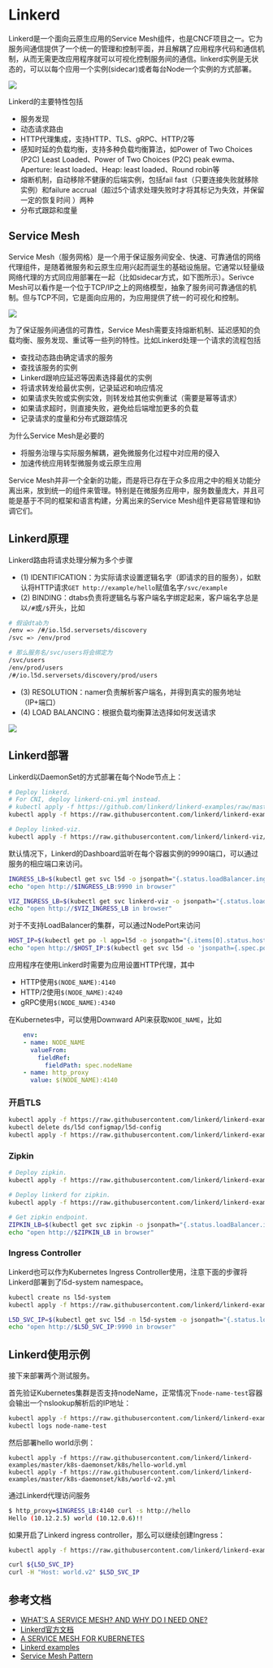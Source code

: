 # Linkerd

Linkerd是一个面向云原生应用的Service Mesh组件，也是CNCF项目之一。它为服务间通信提供了一个统一的管理和控制平面，并且解耦了应用程序代码和通信机制，从而无需更改应用程序就可以可视化控制服务间的通信。linkerd实例是无状态的，可以以每个应用一个实例(sidecar)或者每台Node一个实例的方式部署。

![](images/linkerd.png)

Linkerd的主要特性包括

- 服务发现
- 动态请求路由
- HTTP代理集成，支持HTTP、TLS、gRPC、HTTP/2等
- 感知时延的负载均衡，支持多种负载均衡算法，如Power of Two Choices (P2C) Least Loaded、Power of Two Choices (P2C) peak ewma、Aperture: least loaded、Heap: least loaded、Round robin等
- 熔断机制，自动移除不健康的后端实例，包括fail fast（只要连接失败就移除实例）和failure accrual（超过5个请求处理失败时才将其标记为失效，并保留一定的恢复时间 ）两种
- 分布式跟踪和度量

## Service Mesh

Service Mesh（服务网格）是一个用于保证服务间安全、快速、可靠通信的网络代理组件，是随着微服务和云原生应用兴起而诞生的基础设施层。它通常以轻量级网络代理的方式同应用部署在一起（比如sidecar方式，如下图所示）。Serivce Mesh可以看作是一个位于TCP/IP之上的网络模型，抽象了服务间可靠通信的机制。但与TCP不同，它是面向应用的，为应用提供了统一的可视化和控制。

![](images/pattern-service-mesh.png)

为了保证服务间通信的可靠性，Service Mesh需要支持熔断机制、延迟感知的负载均衡、服务发现、重试等一些列的特性。比如Linkerd处理一个请求的流程包括

- 查找动态路由确定请求的服务
- 查找该服务的实例
- Linkerd跟响应延迟等因素选择最优的实例
- 将请求转发给最优实例，记录延迟和响应情况
- 如果请求失败或实例实效，则转发给其他实例重试（需要是幂等请求）
- 如果请求超时，则直接失败，避免给后端增加更多的负载
- 记录请求的度量和分布式跟踪情况

为什么Service Mesh是必要的

- 将服务治理与实际服务解耦，避免微服务化过程中对应用的侵入
- 加速传统应用转型微服务或云原生应用

Service Mesh并非一个全新的功能，而是将已存在于众多应用之中的相关功能分离出来，放到统一的组件来管理。特别是在微服务应用中，服务数量庞大，并且可能是基于不同的框架和语言构建，分离出来的Service Mesh组件更容易管理和协调它们。

## Linkerd原理

Linkerd路由将请求处理分解为多个步骤

- (1) IDENTIFICATION：为实际请求设置逻辑名字（即请求的目的服务），如默认将HTTP请求`GET http://example/hello`赋值名字`/svc/example`
- (2) BINDING：dtabs负责将逻辑名与客户端名字绑定起来，客户端名字总是以`/#`或`/$`开头，比如

```sh
# 假设dtab为
/env => /#/io.l5d.serversets/discovery
/svc => /env/prod

# 那么服务名/svc/users将会绑定为
/svc/users
/env/prod/users
/#/io.l5d.serversets/discovery/prod/users
```

- (3) RESOLUTION：namer负责解析客户端名，并得到真实的服务地址（IP+端口）
- (4) LOAD BALANCING：根据负载均衡算法选择如何发送请求

![](images/linkerd-routing.png)

## Linkerd部署

Linkerd以DaemonSet的方式部署在每个Node节点上：

```sh
# Deploy linkerd.
# For CNI, deploy linkerd-cni.yml instead.
# kubectl apply -f https://github.com/linkerd/linkerd-examples/raw/master/k8s-daemonset/k8s/linkerd-cni.yml
kubectl apply -f https://raw.githubusercontent.com/linkerd/linkerd-examples/master/k8s-daemonset/k8s/linkerd.yml

# Deploy linked-viz.
kubectl apply -f https://raw.githubusercontent.com/linkerd/linkerd-viz/master/k8s/linkerd-viz.yml
```

默认情况下，Linkerd的Dashboard监听在每个容器实例的9990端口，可以通过服务的相应端口来访问。

```sh
INGRESS_LB=$(kubectl get svc l5d -o jsonpath="{.status.loadBalancer.ingress[0].*}")
echo "open http://$INGRESS_LB:9990 in browser"

VIZ_INGRESS_LB=$(kubectl get svc linkerd-viz -o jsonpath="{.status.loadBalancer.ingress[0].*}")
echo "open http://$VIZ_INGRESS_LB in browser"
```

对于不支持LoadBalancer的集群，可以通过NodePort来访问

```sh
HOST_IP=$(kubectl get po -l app=l5d -o jsonpath="{.items[0].status.hostIP}")
echo "open http://$HOST_IP:$(kubectl get svc l5d -o 'jsonpath={.spec.ports[2].nodePort}') in browser"
```

应用程序在使用Linkerd时需要为应用设置HTTP代理，其中

- HTTP使用`$(NODE_NAME):4140`
- HTTP/2使用`$(NODE_NAME):4240`
- gRPC使用`$(NODE_NAME):4340`

在Kubernetes中，可以使用Downward API来获取`NODE_NAME`，比如

```yaml
    env:
    - name: NODE_NAME
      valueFrom:
        fieldRef:
          fieldPath: spec.nodeName
    - name: http_proxy
      value: $(NODE_NAME):4140
```

### 开启TLS

```sh
kubectl apply -f https://raw.githubusercontent.com/linkerd/linkerd-examples/master/k8s-daemonset/k8s/certificates.yml
kubectl delete ds/l5d configmap/l5d-config
kubectl apply -f https://raw.githubusercontent.com/linkerd/linkerd-examples/master/k8s-daemonset/k8s/linkerd-tls.yml
```

### Zipkin

```sh
# Deploy zipkin.
kubectl apply -f https://raw.githubusercontent.com/linkerd/linkerd-examples/master/k8s-daemonset/k8s/zipkin.yml

# Deploy linkerd for zipkin.
kubectl apply -f https://raw.githubusercontent.com/linkerd/linkerd-examples/master/k8s-daemonset/k8s/linkerd-zipkin.yml

# Get zipkin endpoint.
ZIPKIN_LB=$(kubectl get svc zipkin -o jsonpath="{.status.loadBalancer.ingress[0].*}")
echo "open http://$ZIPKIN_LB in browser"
```

### Ingress Controller

Linkerd也可以作为Kubernetes Ingress Controller使用，注意下面的步骤将Linkerd部署到了l5d-system namespace。

```sh
kubectl create ns l5d-system
kubectl apply -f https://raw.githubusercontent.com/linkerd/linkerd-examples/master/k8s-daemonset/k8s/linkerd-ingress-controller.yml -n l5d-system

L5D_SVC_IP=$(kubectl get svc l5d -n l5d-system -o jsonpath="{.status.loadBalancer.ingress[0].*}")
echo "open http://$L5D_SVC_IP:9990 in browser"
```

## Linkerd使用示例

接下来部署两个测试服务。

首先验证Kubernetes集群是否支持nodeName，正常情况下`node-name-test`容器会输出一个nslookup解析后的IP地址：

```sh
kubectl apply -f https://raw.githubusercontent.com/linkerd/linkerd-examples/master/k8s-daemonset/k8s/node-name-test.yml
kubectl logs node-name-test
```

然后部署hello world示例：

```
kubectl apply -f https://raw.githubusercontent.com/linkerd/linkerd-examples/master/k8s-daemonset/k8s/hello-world.yml
kubectl apply -f https://raw.githubusercontent.com/linkerd/linkerd-examples/master/k8s-daemonset/k8s/world-v2.yml
```

通过Linkerd代理访问服务

```sh
$ http_proxy=$INGRESS_LB:4140 curl -s http://hello
Hello (10.12.2.5) world (10.12.0.6)!!
```

如果开启了Linkerd ingress controller，那么可以继续创建Ingress：

```sh
kubectl apply -f https://raw.githubusercontent.com/linkerd/linkerd-examples/master/k8s-daemonset/k8s/hello-world-ingress.yml

curl ${L5D_SVC_IP}
curl -H "Host: world.v2" $L5D_SVC_IP
```

## 参考文档

- [WHAT’S A SERVICE MESH? AND WHY DO I NEED ONE?](https://buoyant.io/2017/04/25/whats-a-service-mesh-and-why-do-i-need-one/)
- [Linkerd官方文档](https://linkerd.io/documentation/)
- [A SERVICE MESH FOR KUBERNETES](https://buoyant.io/2016/10/04/a-service-mesh-for-kubernetes-part-i-top-line-service-metrics/)
- [Linkerd examples](https://github.com/linkerd/linkerd-examples)
- [Service Mesh Pattern](http://philcalcado.com/2017/08/03/pattern_service_mesh.html)
